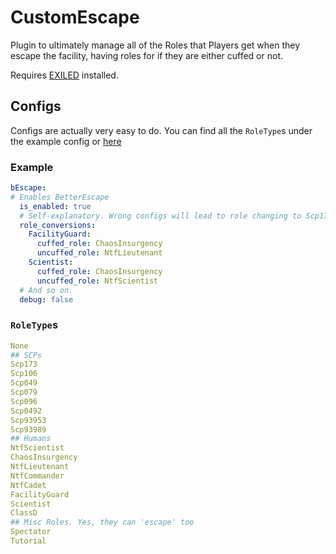 # CustomEscape

Plugin to ultimately manage all of the Roles that Players get when they escape the facility, having roles for if they are either cuffed or not.

Requires [EXILED](https://github.com/Exiled-Team/EXILED) installed.

## Configs

Configs are actually very easy to do. You can find all the `RoleType`s under the example config or [here](https://canary.discord.com/channels/656673194693885975/668962626780397569/668964776147288094)

### Example

```yaml
bEscape:
# Enables BetterEscape
  is_enabled: true
  # Self-explanatory. Wrong configs will lead to role changing to Scp173. You can pass None to not change role. Make sure you follow the example formatting or it *can* possibly break
  role_conversions:
    FacilityGuard:
      cuffed_role: ChaosInsurgency
      uncuffed_role: NtfLieutenant
    Scientist:
      cuffed_role: ChaosInsurgency
      uncuffed_role: NtfScientist
  # And so on.
  debug: false
```

### `RoleType`s

```yaml
None
## SCPs
Scp173
Scp106
Scp049
Scp079
Scp096
Scp0492
Scp93953
Scp93989
## Humans
NtfScientist
ChaosInsurgency
NtfLieutenant
NtfCommander
NtfCadet
FacilityGuard
Scientist
ClassD
## Misc Roles. Yes, they can 'escape' too
Spectator
Tutorial
```
